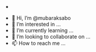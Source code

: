 +
- 👋 Hi, I’m @mubaraksabo
- 👀 I’m interested in ...
- 🌱 I’m currently learning ...
- 💞️ I’m looking to collaborate on ...
- 📫 How to reach me ...

<!---
mubaraksabo/mubaraksabo is a ✨ special ✨ repository because its `README.md` (this file) appears on your GitHub profile.
You can click the Preview link to take a look at your changes.
--->
